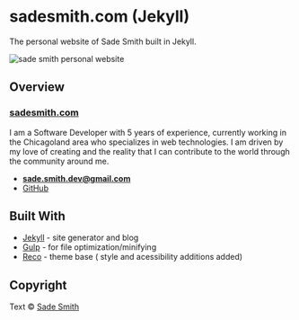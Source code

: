 # sadesmith.com (Jekyll)

The personal website of Sade Smith built in Jekyll. 

![sade smith personal website](https://sadesmith.com/assets/src/images/screenshot.png)

## Overview

### [sadesmith.com](https://sadesmith.com)

I am a Software Developer with 5 years of experience, currently working in the Chicagoland area who specializes in web technologies. I am driven by my love of creating and the reality that I can contribute to the world through the community around me.

- **[sade.smith.dev@gmail.com](mailto:sade.smith.dev@gmail.com)**
- [GitHub](https://github.com/smithsa)


## Built With
*  [Jekyll](https://jekyllrb.com/) - site generator and blog
*  [Gulp](https://gulpjs.com/) - for file optimization/minifying
*  [Reco](https://themeforest.net/item/reco-personal-portfolio-template/17846272) - theme base ( style and acessibility additions added)

## Copyright

Text © [Sade Smith](https://sadesmith.com)